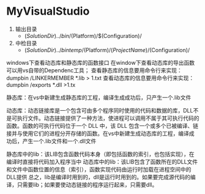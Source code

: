 # MyVisualStudio

1. 输出目录
    * $(SolutionDir)../bin/$(Platform)/$(Configuration)/
2. 中检目录
    * $(SolutionDir)../bintemp/$(Platform)/$(ProjectName)/$(Configuration)/

windows下查看动态库和静态库的函数接口
在window下查看动态库的导出函数可以用vs自带的Dependenc工具；
查看静态库的信息要用命令行来实现：
dumpbin   /LINKERMEMBER   *.lib   >   1.txt
查看动态库的信息要用命令行来实现：
dumpbin  /exports  *.dll  >1.tx


静态库：在vs中新建生成静态库的工程，编译生成成功后，只产生一个.lib文件


动态库：动态链接库是一个包含可由多个程序同时使用的代码和数据的库，DLL不是可执行文件。动态链接提供了一种方法，使进程可以调用不属于其可执行代码的函数。函数的可执行代码位于一个 DLL 中，该 DLL 包含一个或多个已被编译、链接并与使用它们的进程分开存储的函数。在vs中新建生成动态库的工程，编译成功后，产生一个.lib文件和一个.dll文件

静态库中的lib：该LIB包含函数代码本身（即包括函数的索引，也包括实现），在编译时直接将代码加入程序当中
动态库中的lib：该LIB包含了函数所在的DLL文件和文件中函数位置的信息（索引），函数实现代码由运行时加载在进程空间中的DLL提供
总之，lib是编译时用到的，dll是运行时用到的。如果要完成源代码的编译，只需要lib；如果要使动态链接的程序运行起来，只需要dll。
